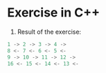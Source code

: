 # Exercise in C++

1. Result of the exercise:
```h
1 -> 2 -> 3 -> 4 ->
8 <- 7 <- 6 <- 5 <-
9 -> 10 -> 11 -> 12 ->
16 <- 15 <- 14 <- 13 <-
```

<!-- 2. Result of the exercise:
```h
``` -->